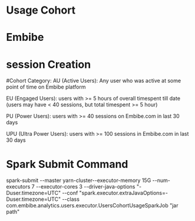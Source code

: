 # Usage Cohort
# Embibe

# session Creation


#Cohort Category:
AU (Active Users): Any user who was active at some point of time on Embibe platform

EU (Engaged Users): users with >= 5 hours of overall timespent till date (users may have < 40 sessions, but total timespent >= 5 hour)

PU (Power Users): users with >= 40 sessions on Embibe.com in last 30 days

UPU (Ultra Power Users): users with >= 100 sessions in Embibe.com in last 30 days	


# Spark Submit Command 
spark-submit --master yarn-cluster--executor-memory 15G --num-executors 7 --executor-cores 3
 --driver-java-options "-Duser.timezone=UTC" --conf "spark.executor.extraJavaOptions=-Duser.timezone=UTC"
  --class com.embibe.analytics.users.executor.UsersCohortUsageSparkJob "jar path"
